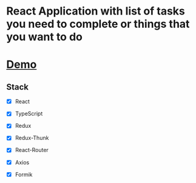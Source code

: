 # React Application with list of tasks you need to complete or things that you want to do

# [Demo](rybaaa.github.io/React-Todolist/)

## Stack

- [x] React
- [x] TypeScript
- [x] Redux
- [x] Redux-Thunk
- [x] React-Router
- [x] Axios
- [x] Formik



